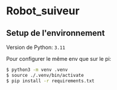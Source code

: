 # Robot_suiveur

## Setup de l'environnement
Version de Python: `3.11`

Pour configurer le même env que sur le pi:
```bash
$ python3 -m venv .venv
$ source ./.venv/bin/activate
$ pip install -r requirements.txt
```
